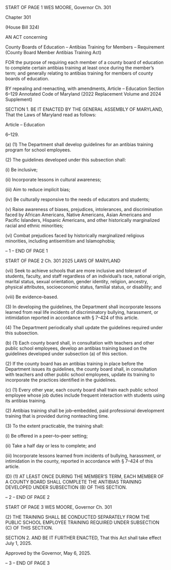 START OF PAGE 1
WES MOORE, Governor Ch. 301

Chapter 301

(House Bill 324)

AN ACT concerning

County Boards of Education – Antibias Training for Members – Requirement
(County Board Member Antibias Training Act)

FOR the purpose of requiring each member of a county board of education to complete
certain antibias training at least once during the member’s term; and generally
relating to antibias training for members of county boards of education.

BY repealing and reenacting, with amendments,
Article – Education
Section 6–129
Annotated Code of Maryland
(2022 Replacement Volume and 2024 Supplement)

SECTION 1. BE IT ENACTED BY THE GENERAL ASSEMBLY OF MARYLAND,
That the Laws of Maryland read as follows:

Article – Education

6–129.

(a) (1) The Department shall develop guidelines for an antibias training
program for school employees.

(2) The guidelines developed under this subsection shall:

(i) Be inclusive;

(ii) Incorporate lessons in cultural awareness;

(iii) Aim to reduce implicit bias;

(iv) Be culturally responsive to the needs of educators and students;

(v) Raise awareness of biases, prejudices, intolerances, and
discrimination faced by African Americans, Native Americans, Asian Americans and
Pacific Islanders, Hispanic Americans, and other historically marginalized racial and
ethnic minorities;

(vi) Combat prejudices faced by historically marginalized religious
minorities, including antisemitism and Islamophobia;

– 1 –
END OF PAGE 1

START OF PAGE 2
Ch. 301 2025 LAWS OF MARYLAND

(vii) Seek to achieve schools that are more inclusive and tolerant of
students, faculty, and staff regardless of an individual’s race, national origin, marital
status, sexual orientation, gender identity, religion, ancestry, physical attributes,
socioeconomic status, familial status, or disability; and

(viii) Be evidence–based.

(3) In developing the guidelines, the Department shall incorporate lessons
learned from real life incidents of discriminatory bullying, harassment, or intimidation
reported in accordance with § 7–424 of this article.

(4) The Department periodically shall update the guidelines required
under this subsection.

(b) (1) Each county board shall, in consultation with teachers and other public
school employees, develop an antibias training based on the guidelines developed under
subsection (a) of this section.

(2) If the county board has an antibias training in place before the
Department issues its guidelines, the county board shall, in consultation with teachers and
other public school employees, update its training to incorporate the practices identified in
the guidelines.

(c) (1) Every other year, each county board shall train each public school
employee whose job duties include frequent interaction with students using its antibias
training.

(2) Antibias training shall be job–embedded, paid professional
development training that is provided during nonteaching time.

(3) To the extent practicable, the training shall:

(i) Be offered in a peer–to–peer setting;

(ii) Take a half day or less to complete; and

(iii) Incorporate lessons learned from incidents of bullying,
harassment, or intimidation in the county, reported in accordance with § 7–424 of this
article.

(D) (1) AT LEAST ONCE DURING THE MEMBER’S TERM, EACH MEMBER OF
A COUNTY BOARD SHALL COMPLETE THE ANTIBIAS TRAINING DEVELOPED UNDER
SUBSECTION (B) OF THIS SECTION.

– 2 –
END OF PAGE 2

START OF PAGE 3
WES MOORE, Governor Ch. 301

(2) THE TRAINING SHALL BE CONDUCTED SEPARATELY FROM THE
PUBLIC SCHOOL EMPLOYEE TRAINING REQUIRED UNDER SUBSECTION (C) OF THIS
SECTION.

SECTION 2. AND BE IT FURTHER ENACTED, That this Act shall take effect July
1, 2025.

Approved by the Governor, May 6, 2025.

– 3 –
END OF PAGE 3